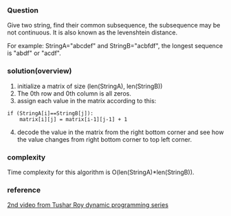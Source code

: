 ### Question
Give two string, find their common subsequence, the subsequence may be not continuous. It is also known as the levenshtein distance.

For example: StringA="abcdef" and StringB="acbfdf", the longest sequence is "abdf" or "acdf".

### solution(overview)
1. initialize a matrix of size (len(StringA), len(StringB))
2. The 0th row and 0th column is all zeros.
3. assign each value in the matrix according to this:
```
if (StringA[i]==StringB[j]):
    matrix[i][j] = matrix[i-1][j-1] + 1
```
4. decode the value in the matrix from the right bottom corner and see how the value changes from right bottom corner to top left corner.

### complexity
Time complexity for this algorithm is O(len(StringA)*len(StringB)).

### reference
[2nd video from Tushar Roy dynamic programming series](https://www.youtube.com/watch?v=NnD96abizww&list=PLrmLmBdmIlpsHaNTPP_jHHDx_os9ItYXr&index=3&t=0s)